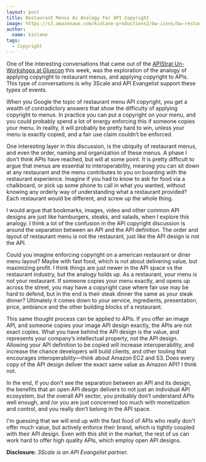 ```yaml
---
layout: post
title: Restaurant Menus As Analogy For API Copyright
image: https://s3.amazonaws.com/kinlane-productions2/bw-icons/bw-restaurant-menu.jpg
author:
  name: kinlane
tags:
  - Copyright
---
```

One of the interesting conversations that came out of the [APIStrat Un-Workshops at Gluecon](http://apistrategyconference.com/2014Gluecon/) this week, was the exploration of the analogy of applying copyright to restaurant menus, and applying copyright to APIs. This type of conversations is why 3Scale and API Evangelist support these types of events.

When you Google the topic of restaurant menu API copyright, you get a wealth of contradictory answers that show the difficulty of applying copyright to menus. In practice you can put a copyright on your menu, and you could probably spend a lot of energy enforcing this if someone copies your menu. In reality, it will probably be pretty hard to win, unless your menu is exactly copied, and a fair use claim couldn’t be enforced.

One interesting layer in this discussion, is the ubiquity of restaurant menus, and even the order, naming and organization of these menus. A phase I don’t think APIs have reached, but will at some point. It is pretty difficult to argue that menus are essential to interoperability, meaning you can sit down at any restaurant and the menu contributes to you on boarding with the restaurant experience. Imagine if you had to know to ask for food via a chalkboard, or pick up some phone to call in what you wanted, without knowing any orderly way of understanding what a restaurant provided? Each restaurant would be different, and screw up the whole thing.

I would argue that bookmarks, images, video and other common API designs are just like hamburgers, steaks, and salads, when I explore this analogy. I think a lot of the confusion in the API copyright discussion is around the separation between an API and the API definition. The order and layout of restaurant menu is not the restaurant, just like the API design is not the API.

Could you imagine enforcing copyright on a american restaurant or diner menu layout? Maybe with fast food, which is not about delivering value, but maximizing profit. I think things are just newer in the API space vs the restaurant industry, but the analogy holds up. As a restaurant, your menu is not your restaurant. If someone copies your menu exactly, and opens up across the street, you may have a copyright case where fair use may be hard to defend, but in the end is their steak dinner the same as your steak dinner? Ultimately it comes down to your service, ingredients, presentation, price, ambiance and the other building blocks of a restaurant.

This same thought process can be applied to APIs. If you offer an image API, and someone copies your image API design exactly, the APIs are not exact copies. What you have behind the API design is the value, and represents your company’s intellectual property, not the API design. Allowing your API definition to be copied will increase interoperability, and increase the chance developers will build clients, and other tooling that encourages interoperability—think about Amazon EC2 and S3. Does every copy of the API design deliver the exact same value as Amazon API? I think not.

In the end, if you don’t see the separation between an API and its design, the benefits that an open API design delivers to not just an individual API ecosystem, but the overall API sector, you probably don’t understand APIs well enough, and /or you are just concerned too much with monetization and control, and you really don’t belong in the API space. 

I'm guessing that we will end up with the fast food of APIs who really don't offer much value, but actively enforce their brand, which is tightly coupled with their API design. Even with this shit in the market, the rest of us can work hard to offer high quality APIs, which employ open API designs.

**Disclosure:** _3Scale is an API Evangelist partner._